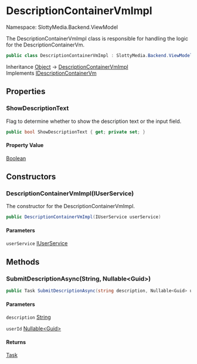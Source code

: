 # DescriptionContainerVmImpl

Namespace: SlottyMedia.Backend.ViewModel

The DescriptionContainerVmImpl class is responsible for handling the logic for the DescriptionContainerVm.

```csharp
public class DescriptionContainerVmImpl : SlottyMedia.Backend.ViewModel.Interfaces.IDescriptionContainerVm
```

Inheritance [Object](https://docs.microsoft.com/en-us/dotnet/api/system.object) → [DescriptionContainerVmImpl](./slottymedia.backend.viewmodel.descriptioncontainervmimpl.md)<br>
Implements [IDescriptionContainerVm](./slottymedia.backend.viewmodel.interfaces.idescriptioncontainervm.md)

## Properties

### **ShowDescriptionText**

Flag to determine whether to show the description text or the input field.

```csharp
public bool ShowDescriptionText { get; private set; }
```

#### Property Value

[Boolean](https://docs.microsoft.com/en-us/dotnet/api/system.boolean)<br>

## Constructors

### **DescriptionContainerVmImpl(IUserService)**

The constructor for the DescriptionContainerVmImpl.

```csharp
public DescriptionContainerVmImpl(IUserService userService)
```

#### Parameters

`userService` [IUserService](./slottymedia.backend.services.interfaces.iuserservice.md)<br>

## Methods

### **SubmitDescriptionAsync(String, Nullable&lt;Guid&gt;)**

```csharp
public Task SubmitDescriptionAsync(string description, Nullable<Guid> userId)
```

#### Parameters

`description` [String](https://docs.microsoft.com/en-us/dotnet/api/system.string)<br>

`userId` [Nullable&lt;Guid&gt;](https://docs.microsoft.com/en-us/dotnet/api/system.nullable-1)<br>

#### Returns

[Task](https://docs.microsoft.com/en-us/dotnet/api/system.threading.tasks.task)<br>
